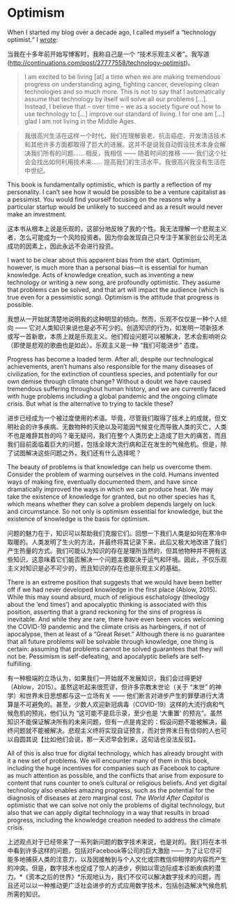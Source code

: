 # Optimism

When I started my blog over a decade ago, I called myself a “technology optimist.“ I [wrote](http://continuations.com/post/27777558/technology-optimist):

当我在十多年前开始写博客时，我称自己是一个 “技术乐观主义者”。我写道(http://continuations.com/post/27777558/technology-optimist)。

 
> I am excited to be living [at] a time when we are making tremendous progress on understanding aging, fighting cancer, developing clean technologies and so much more. This is not to say that I automatically assume that technology by itself will solve all our problems […]. Instead, I believe that – over time – we as a society figure out how to use technology to […] improve our standard of living. I for one am […] glad I am not living in the Middle Ages.

> 我很高兴生活在这样一个时代，我们在理解衰老、抗击癌症、开发清洁技术和其他许多方面都取得了巨大的进展。这并不是说我自动假设技术本身会解决我们所有的问题…… 相反，我相信 —— 随着时间的推移 —— 我们这个社会会找出如何利用技术来…… 提高我们的生活水平。我很高兴我没有生活在中世纪。


This book is fundamentally optimistic, which is partly a reflection of my personality. I can’t see how it would be possible to be a venture capitalist as a pessimist. You would find yourself focusing on the reasons why a particular startup would be unlikely to succeed and as a result would never make an investment. 

这本书从根本上说是乐观的，这部分地反映了我的个性。我无法理解一个悲观主义者，怎么可能成为一个风险投资者。因为你会发现自己只专注于某家创业公司无法成功的因素上，因此永远不会进行投资。


I want to be clear about this apparent bias from the start. Optimism, however, is much more than a personal bias—it is essential for human knowledge. Acts of knowledge creation, such as inventing a new technology or writing a new song, are profoundly optimistic. They assume that problems can be solved, and that art will impact the audience (which is true even for a pessimistic song). Optimism is the attitude that progress is possible.

我想从一开始就清楚地说明我的这种明显的倾向。然而，乐观不仅仅是一种个人倾向 —— 它对人类知识来说也是必不可少的。创造知识的行为，如发明一项新技术或写一首新歌，本质上就是乐观主义。他们假设问题可以被解决，艺术会影响听众（即使是悲观的歌曲也是如此）。乐观主义是一种 “我们可能进步” 态度。


Progress has become a loaded term. After all, despite our technological achievements, aren’t humans also responsible for the many diseases of civilization, for the extinction of countless species, and potentially for our own demise through climate change? Without a doubt we have caused tremendous suffering throughout human history, and we are currently faced with huge problems including a global pandemic and the ongoing climate crisis. But what is the alternative to trying to tackle these?

进步已经成为一个被过度使用的术语。毕竟，尽管我们取得了技术上的成就，但文明社会的许多疾病、无数物种的灭绝以及可能因气候变化而导致人类的灭亡，人类不也是难辞其咎的吗？毫无疑问，我们在整个人类历史上造成了巨大的痛苦，而且我们目前面临着巨大的问题，包括全球大流行病和正在发生的气候危机。但是，除了试图解决这些问题之外，我们还有什么选择呢？


The beauty of problems is that knowledge can help us overcome them. Consider the problem of warming ourselves in the cold. Humans invented ways of making fire, eventually documented them, and have since dramatically improved the ways in which we can produce heat. We may take the existence of knowledge for granted, but no other species has it, which means whether they can solve a problem depends largely on luck and circumstance. So not only is optimism essential for knowledge, but the existence of knowledge is the basis for optimism. 

问题的魅力在于，知识可以帮助我们克服它们。回想一下我们人类是如何在寒冷中取暖的。人类发明了生火的方法，并最终将其记录下来，此后又极大地改进了我们产生热量的方式。我们可能认为知识的存在是理所当然的，但其他物种并不拥有这些知识，这意味着它们能否解决一个问题主要取决于运气和环境。因此，不仅乐观主义对知识是必不可少的，而且知识的存在也是乐观主义的基础。


There is an extreme position that suggests that we would have been better off if we had never developed knowledge in the first place (Ablow, 2015). While this may sound absurd, much of religious eschatology (theology about the ‘end times’) and apocalyptic thinking is associated with this position, asserting that a grand reckoning for the sins of progress is inevitable. And while they are rare, there have even been voices welcoming the COVID-19 pandemic and the climate crisis as harbingers, if not of apocalypse, then at least of a “Great Reset.” Although there is no guarantee that all future problems will be solvable through knowledge, one thing is certain: assuming that problems cannot be solved guarantees that they will not be. Pessimism is self-defeating, and apocalyptic beliefs are self-fulfilling.

有一种极端的立场认为，如果我们一开始就不发展知识，我们会过得更好（Ablow，2015）。虽然这听起来很荒谬，但许多宗教末世论（关于 “末世” 的神学）和世界末日思想都与这一立场有关 —— 他们断言对进步产生的罪孽进行大清算是不可避免的。甚至，少数人欢迎新冠病毒（COVID-19）这样的大流行病和气候危机的预兆，他们认为 “这可能不是启示录，至少也是 ‘大重置’ 的预兆”。虽然知识不能保证解决所有的未来问题，但有一点是肯定的：假设问题不能被解决，最终问题就不能被解决。悲观主义终将实现自证预言，而对世界末日有信仰的人也可以自圆其说【比如他们会说，那一天迟早会到来，这句话也没法反驳】。


All of this is also true for digital technology, which has already brought with it a new set of problems. We will encounter many of them in this book, including the huge incentives for companies such as Facebook to capture as much attention as possible, and the conflicts that arise from exposure to content that runs counter to one’s cultural or religious beliefs. And yet digital technology also enables amazing progress, such as the potential for the diagnosis of diseases at zero marginal cost. *The World After Capital* is optimistic that we can solve not only the problems of digital technology, but also that we can apply digital technology in a way that results in broad progress, including the knowledge creation needed to address the climate crisis. 

上述观点对于已经带来了一系列新问题的数字技术来说，也是对的。我们将在本书中看到许多这样的问题，包括对Facebook等公司的巨大激励 —— 为了让它尽可能多地捕获人类的注意力，以及因接触到与个人文化或宗教信仰相悖的内容而产生的冲突。但是，数字技术也促成了惊人的进步，例如以零边际成本诊断疾病的潜力。*《资本之后的世界》*乐观地认为，我们不仅可以解决数字技术的问题，而且还可以以一种推动更广泛社会进步的方式应用数字技术，包括创造解决气候危机所需的知识。

